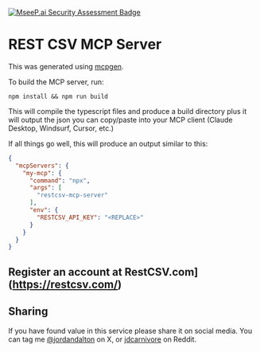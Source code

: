 [![MseeP.ai Security Assessment Badge](https://mseep.net/pr/jordandalton-restcsvmcpserver-badge.png)](https://mseep.ai/app/jordandalton-restcsvmcpserver)

# REST CSV MCP Server

This was generated using [mcpgen](https://mcpgen.jordandalton.com/).

To build the MCP server, run:

```
npm install && npm run build
```

This will compile the typescript files and produce a build directory plus it will output the json you can copy/paste into your MCP client (Claude Desktop, Windsurf, Cursor, etc.)

If all things go well, this will produce an output similar to this:

```json
{
  "mcpServers": {
    "my-mcp": {
      "command": "npx",
      "args": [
        "restcsv-mcp-server"
      ],
      "env": {
        "RESTCSV_API_KEY": "<REPLACE>"
      }
    }
  }
}
```

## Register an account at RestCSV.com](https://restcsv.com/)

## Sharing

If you have found value in this service please share it on social media. You can tag me [@jordandalton](https://x.com/jordankdalton) on X, or [jdcarnivore](https://www.reddit.com/user/jdcarnivore) on Reddit.